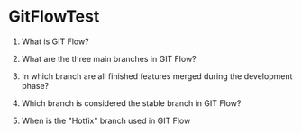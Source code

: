 # GitFlowTest

1. What is GIT Flow?

2. What are the three main branches in GIT Flow?

3. In which branch are all finished features merged during the development phase?

4. Which branch is considered the stable branch in GIT Flow?

5. When is the "Hotfix" branch used in GIT Flow